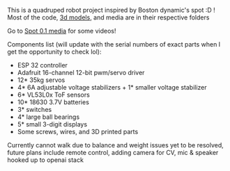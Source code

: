 This is a quadruped robot project inspired by Boston dynamic's spot :D !
Most of the code, [3d models](https://github.com/YixiongHao/spot/blob/master/3D%20models), and media are in their respective folders

Go to [Spot 0.1 media](https://github.com/YixiongHao/spot/tree/master/Spot%200.1%20media) for some videos!

Components list (will update with the serial numbers of exact parts when I get the opportunity to check lol):
- ESP 32 controller
- Adafruit 16-channel 12-bit pwm/servo driver
- 12* 35kg servos
- 4* 6A adjustable voltage stabilizers + 1* smaller voltage stabilizer
- 6* VL53L0x ToF sensors
- 10* 18630 3.7V batteries 
- 3* switches
- 4* large ball bearings
- 5* small 3-digit displays
- Some screws, wires, and 3D printed parts

Currently cannot walk due to balance and weight issues yet to be resolved, future plans include remote control, adding camera for CV, mic & speaker hooked up to openai stack

